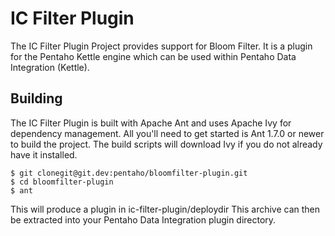 IC Filter Plugin
=================

The IC Filter Plugin Project provides support for Bloom Filter. 
It is a plugin for the Pentaho Kettle engine which can be used within Pentaho Data Integration (Kettle).

Building
--------
The IC Filter Plugin is built with Apache Ant and uses Apache Ivy for dependency management. 
All you'll need to get started is Ant 1.7.0 or newer to build the project. 
The build scripts will download Ivy if you do not already have it installed.

    $ git clonegit@git.dev:pentaho/bloomfilter-plugin.git
    $ cd bloomfilter-plugin
    $ ant

This will produce a plugin in ic-filter-plugin/deploydir This archive can then be extracted into your Pentaho Data Integration plugin directory.

